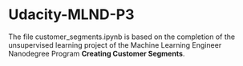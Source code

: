 # Udacity-MLND-P3
The file customer_segments.ipynb is based on the completion of the unsupervised learning project of the Machine Learning Engineer Nanodegree Program **Creating Customer Segments**.
